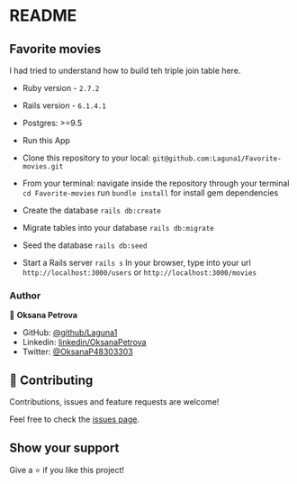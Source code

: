 # README
## Favorite movies

I had tried to understand how to build teh triple join table here.

* Ruby version - `2.7.2`
- Rails version - `6.1.4.1`
- Postgres: >=9.5

- Run this App
- Clone this repository to your local: `git@github.com:Laguna1/Favorite-movies.git`
- From your terminal:
navigate inside the repository through your terminal `cd Favorite-movies`
run `bundle install` for install gem dependencies
 - Create the database `rails db:create`
 - Migrate tables into your database `rails db:migrate`
 - Seed the database `rails db:seed`
 - Start a Rails server `rails s`
In your browser, type into your url `http://localhost:3000/users`
or `http://localhost:3000/movies`

### Author

👤 **Oksana Petrova**

- GitHub: [@github/Laguna1](https://github.com/Laguna1)
- Linkedin: [linkedin/OksanaPetrova](https://www.linkedin.com/in/oksana-petrova/)
- Twitter: [@OksanaP48303303](https://twitter.com/OksanaP48303303)

## 🤝 Contributing

Contributions, issues and feature requests are welcome!

Feel free to check the [issues page](https://github.com/Laguna1/Favorite-movies/issues).

## Show your support

Give a ⭐️ if you like this project!